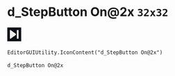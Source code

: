 # d_StepButton On@2x `32x32`
<img src="/img/d_StepButton%20On@2x.png" width=32 height=32>

``` CSharp
EditorGUIUtility.IconContent("d_StepButton On@2x")
```
```
d_StepButton On@2x
```
